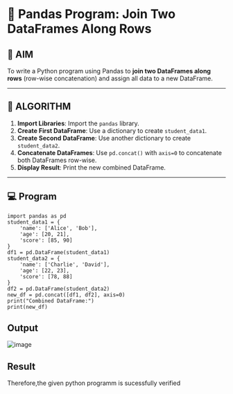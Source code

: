 # 🧪 Pandas Program: Join Two DataFrames Along Rows

## 🎯 AIM

To write a Python program using Pandas to **join two DataFrames along rows** (row-wise concatenation) and assign all data to a new DataFrame.

---

## 🧠 ALGORITHM

1. **Import Libraries**: Import the `pandas` library.
2. **Create First DataFrame**: Use a dictionary to create `student_data1`.
3. **Create Second DataFrame**: Use another dictionary to create `student_data2`.
4. **Concatenate DataFrames**: Use `pd.concat()` with `axis=0` to concatenate both DataFrames row-wise.
5. **Display Result**: Print the new combined DataFrame.

---

## 💻 Program

```
import pandas as pd
student_data1 = {
    'name': ['Alice', 'Bob'],
    'age': [20, 21],
    'score': [85, 90]
}
df1 = pd.DataFrame(student_data1)
student_data2 = {
    'name': ['Charlie', 'David'],
    'age': [22, 23],
    'score': [78, 88]
}
df2 = pd.DataFrame(student_data2)
new_df = pd.concat([df1, df2], axis=0)
print("Combined DataFrame:")
print(new_df)
```

## Output

![image](https://github.com/user-attachments/assets/0ec610a7-f0af-4f87-a4aa-6c0d00cbc50e)

## Result

Therefore,the given python programm is sucessfully verified
